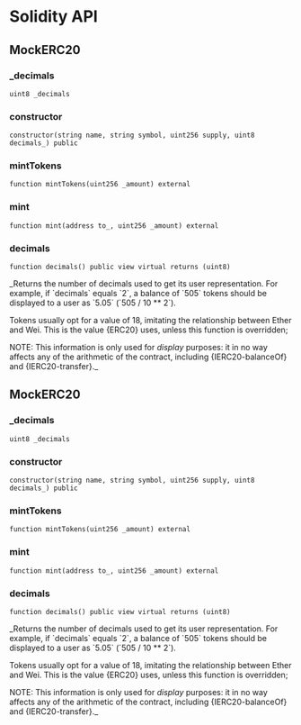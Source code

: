 # Solidity API

## MockERC20

### _decimals

```solidity
uint8 _decimals
```

### constructor

```solidity
constructor(string name, string symbol, uint256 supply, uint8 decimals_) public
```

### mintTokens

```solidity
function mintTokens(uint256 _amount) external
```

### mint

```solidity
function mint(address to_, uint256 _amount) external
```

### decimals

```solidity
function decimals() public view virtual returns (uint8)
```

_Returns the number of decimals used to get its user representation.
For example, if &#x60;decimals&#x60; equals &#x60;2&#x60;, a balance of &#x60;505&#x60; tokens should
be displayed to a user as &#x60;5.05&#x60; (&#x60;505 / 10 ** 2&#x60;).

Tokens usually opt for a value of 18, imitating the relationship between
Ether and Wei. This is the value {ERC20} uses, unless this function is
overridden;

NOTE: This information is only used for _display_ purposes: it in
no way affects any of the arithmetic of the contract, including
{IERC20-balanceOf} and {IERC20-transfer}._

## MockERC20

### _decimals

```solidity
uint8 _decimals
```

### constructor

```solidity
constructor(string name, string symbol, uint256 supply, uint8 decimals_) public
```

### mintTokens

```solidity
function mintTokens(uint256 _amount) external
```

### mint

```solidity
function mint(address to_, uint256 _amount) external
```

### decimals

```solidity
function decimals() public view virtual returns (uint8)
```

_Returns the number of decimals used to get its user representation.
For example, if &#x60;decimals&#x60; equals &#x60;2&#x60;, a balance of &#x60;505&#x60; tokens should
be displayed to a user as &#x60;5.05&#x60; (&#x60;505 / 10 ** 2&#x60;).

Tokens usually opt for a value of 18, imitating the relationship between
Ether and Wei. This is the value {ERC20} uses, unless this function is
overridden;

NOTE: This information is only used for _display_ purposes: it in
no way affects any of the arithmetic of the contract, including
{IERC20-balanceOf} and {IERC20-transfer}._

